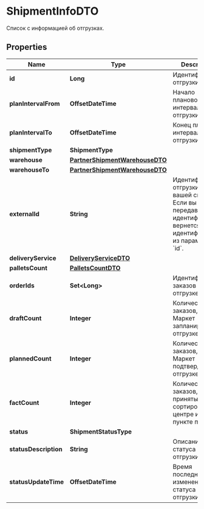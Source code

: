 

# ShipmentInfoDTO

Список с информацией об отгрузках.

## Properties

| Name | Type | Description | Notes |
|------------ | ------------- | ------------- | -------------|
|**id** | **Long** | Идентификатор отгрузки. |  [optional] |
|**planIntervalFrom** | **OffsetDateTime** | Начало планового интервала отгрузки. |  [optional] |
|**planIntervalTo** | **OffsetDateTime** | Конец планового интервала отгрузки. |  [optional] |
|**shipmentType** | **ShipmentType** |  |  [optional] |
|**warehouse** | [**PartnerShipmentWarehouseDTO**](PartnerShipmentWarehouseDTO.md) |  |  [optional] |
|**warehouseTo** | [**PartnerShipmentWarehouseDTO**](PartnerShipmentWarehouseDTO.md) |  |  [optional] |
|**externalId** | **String** | Идентификатор отгрузки в вашей системе. Если вы еще не передавали идентификатор, вернется идентификатор из параметра &#x60;id&#x60;. |  [optional] |
|**deliveryService** | [**DeliveryServiceDTO**](DeliveryServiceDTO.md) |  |  [optional] |
|**palletsCount** | [**PalletsCountDTO**](PalletsCountDTO.md) |  |  [optional] |
|**orderIds** | **Set&lt;Long&gt;** | Идентификаторы заказов в отгрузке. |  |
|**draftCount** | **Integer** | Количество заказов, которое Маркет запланировал к отгрузке. |  [optional] |
|**plannedCount** | **Integer** | Количество заказов, которое Маркет подтвердил к отгрузке. |  [optional] |
|**factCount** | **Integer** | Количество заказов, принятых в сортировочном центре или пункте приема. |  [optional] |
|**status** | **ShipmentStatusType** |  |  [optional] |
|**statusDescription** | **String** | Описание статуса отгрузки. |  [optional] |
|**statusUpdateTime** | **OffsetDateTime** | Время последнего изменения статуса отгрузки. |  [optional] |



